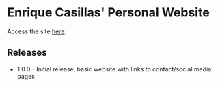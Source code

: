 # Enrique Casillas' Personal Website

Access the site [here](http://enriquecasillas.com).

## Releases
* 1.0.0 - Initial release, basic website with links to contact/social media pages